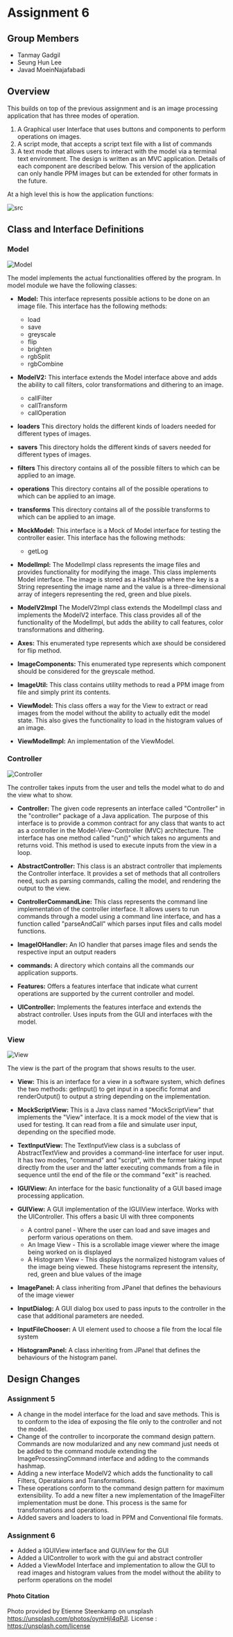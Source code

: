 # Assignment 6

## Group Members

- Tanmay Gadgil
- Seung Hun Lee
- Javad MoeinNajafabadi

## Overview

This builds on top of the previous assignment and is an image processing application that has three
modes of operation.

1. A Graphical user Interface that uses buttons and components to perform operations on images.
2. A script mode, that accepts a script text file with a list of commands
3. A text mode that allows users to interact with the model via a terminal text environment.
   The design is written as an MVC application.
   Details of each component are described below. This version of the application can only handle
   PPM
   images but can be extended for other formats in the future.

At a high level this is how the application functions:

![src](res/src.png)

## Class and Interface Definitions

### Model

![Model](res/model.png)

The model implements the actual functionalities offered by the program.
In model module we have the following classes:

- **Model:** This interface represents possible actions to be done on an image file. This interface
  has the following methods:

    - load
    - save
    - greyscale
    - flip
    - brighten
    - rgbSplit
    - rgbCombine


- **ModelV2:** This interface extends the Model interface above and adds the ability to call
  filters, color transformations and dithering to an image.
    - callFilter
    - callTransform
    - callOperation


- **loaders** This directory holds the different kinds of loaders needed for different types of
  images.


- **savers** This directory holds the different kinds of savers needed for different types of
  images.


- **filters** This directory contains all of the possible filters to which can be applied to an
  image.


- **operations** This directory contains all of the possible operations to which can be applied to
  an image.


- **transforms** This directory contains all of the possible transforms to which can be applied to
  an image.


- **MockModel:** This interface is a Mock of Model interface for testing the controller easier.
  This interface has the following methods:

    - getLog


- **ModelImpl:** The ModelImpl class represents the image files and provides functionality for
  modifying the image. This class implements Model interface.
  The image is stored as a HashMap where the key is a
  String representing the image name and the value is a three-dimensional array of integers
  representing the red, green and blue pixels.


- **ModelV2Impl** The ModelV2Impl class extends the ModelImpl class and implements the ModelV2
  interface. This class provides all of the functionality of the ModelImpl, but adds the ability
  to call features, color transformations and dithering.


- **Axes:** This enumerated type represents which axe should be considered for flip method.


- **ImageComponents:**  This enumerated type represents which component should be considered
  for the greyscale method.


- **ImageUtil:** This class contains utility methods to read a PPM image from file and simply
  print its contents.


- **ViewModel:** This class offers a way for the View to extract or read images from the model
  without the ability to actually edit the model state. This also gives the functionality to load in
  the histogram values of an image.


- **ViewModelImpl:** An implementation of the ViewModel.

### Controller

![Controller](res/controller.png)

The controller takes inputs from the user and tells the model what to do and the view what to show.

- **Controller:** The given code represents an interface called "Controller" in the "controller"
  package of a Java application. The purpose of this interface is to provide a common contract for
  any class that wants to act as a controller in the Model-View-Controller (MVC) architecture.
  The interface has one method called "run()" which takes no arguments and returns void. This method
  is used to execute inputs from the view in a loop.


- **AbstractController:** This class is an abstract controller that implements the Controller
  interface. It provides a set of methods that all controllers need, such as parsing commands,
  calling the model, and rendering the output to the view.


- **ControllerCommandLine:** This class represents the command line implementation of the controller
  interface. It allows users to run commands through a model using a command line interface, and has
  a function called "parseAndCall" which parses input files and calls model functions.


- **ImageIOHandler:** An IO handler that parses image files and sends the respective input an output
  readers


- **commands:** A directory which contains all the commands our application supports.

- **Features:** Offers a features interface that indicate what current operations are supported
  by the current controller and model.

- **UIController:** Implements the features interface and extends the abstract controller. Uses
  inputs from the GUI and interfaces with the model.

### View

![View](res/view.png)

The view is the part of the program that shows results to the user.

- **View:** This is an interface for a view in a software system, which defines the two methods:
  getInput() to get input in a specific format and renderOutput() to output a string depending on
  the implementation.


- **MockScriptView:**  This is a Java class named "MockScriptView" that implements the "View"
  interface. It is a mock model of the view that is used for testing. It can read from a file and
  simulate user input, depending on the specified mode.


- **TextInputView:** The TextInputView class is a subclass of AbstractTextView and provides a
  command-line interface for user input. It has two modes, "command" and "script", with the former
  taking input directly from the user and the latter executing commands from a file in sequence
  until the end of the file or the command "exit" is reached.

- **IGUIView:** An interface for the basic functionality of a GUI based image processing
  application.


- **GUIView:** A GUI implementation of the IGUIView interface. Works with the UIController. This
  offers a basic UI with three components
    - A control panel - Where the user can load and save images and perform various operations on
      them.
    - An Image View - This is a scrollable image viewer where the image being worked on is displayed
    - A Histogram View - This displays the normalized histogram values of the image being viewed.
      These histograms represent the intensity, red, green and blue values of the image

- **ImagePanel:**  A class inheriting from JPanel that defines the behaviours of the image viewer

- **InputDialog:** A GUI dialog box used to pass inputs to the controller in the case that
  additional parameters are needed.

- **InputFileChooser:** A UI element used to choose a file from the local file system

- **HistogramPanel:** A class inheriting from JPanel that defines the behaviours of the histogram
  panel.

## Design Changes

### Assignment 5

- A change in the model interface for the load and save methods. This is to conform to the idea of
  exposing the file only to the controller and not the model.
- Change of the controller to incorporate the command design pattern. Commands are now modularized
  and any new command just needs ot be added to the command module extending the
  ImageProcessingCommand interface and adding to the commands hashmap.
- Adding a new interface ModelV2 which adds the functionality to call Filters, Operataions and
  Transformations.
- These operations conform to the command design pattern for maximum extensibility. To add a new
  filter a new implementation of the ImageFilter implementation must be done. This process is the
  same for transformations and operations.
- Added savers and loaders to load in PPM and Conventional file formats.

### Assignment 6

- Added a IGUIView interface and GUIView for the GUI
- Added a UIController to work with the gui and abstract controller
- Added a ViewModel Interface and implementation to allow the GUI to read images and histogram
  values from the model without the ability to perform operations on the model

#### Photo Citation

Photo provided by Etienne Steenkamp on unsplash https://unsplash.com/photos/oymHjI4qPJI.
License : https://unsplash.com/license

